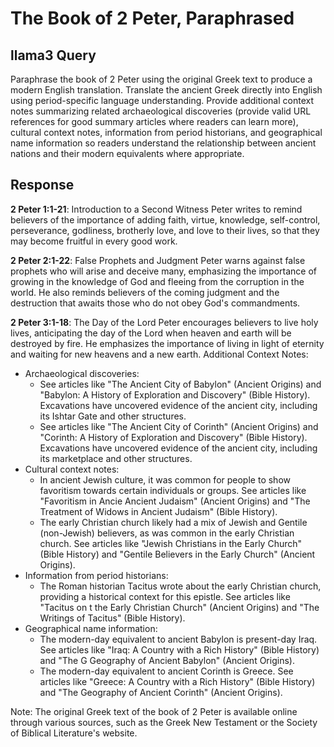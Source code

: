 # The Book of 2 Peter, Paraphrased

## llama3 Query

Paraphrase the book of 2 Peter using the original Greek text to produce a modern English translation. Translate the ancient Greek directly into English using period-specific language understanding. Provide additional context notes summarizing related archaeological discoveries (provide valid URL references for good summary articles where readers can learn more), cultural context notes, information from period historians, and geographical name information so readers understand the relationship between ancient nations and their modern equivalents where appropriate.

## Response

**2 Peter 1:1-21**: Introduction to a Second Witness
Peter writes to remind believers of the importance of adding faith, virtue, knowledge, self-control, perseverance, godliness, brotherly love, and love 
to their lives, so that they may become fruitful in every good work.

**2 Peter 2:1-22**: False Prophets and Judgment
Peter warns against false prophets who will arise and deceive many, emphasizing the importance of growing in the knowledge of God and fleeing from the 
corruption in the world. He also reminds believers of the coming judgment and the destruction that awaits those who do not obey God's commandments.

**2 Peter 3:1-18**: The Day of the Lord
Peter encourages believers to live holy lives, anticipating the day of the Lord when heaven and earth will be destroyed by fire. He emphasizes the 
importance of living in light of eternity and waiting for new heavens and a new earth.
Additional Context Notes:

* Archaeological discoveries:
	+ See articles like "The Ancient City of Babylon" (Ancient Origins) and "Babylon: A History of Exploration and Discovery" (Bible History). Excavations 
have uncovered evidence of the ancient city, including its Ishtar Gate and other structures.
	+ See articles like "The Ancient City of Corinth" (Ancient Origins) and "Corinth: A History of Exploration and Discovery" (Bible History). Excavations 
have uncovered evidence of the ancient city, including its marketplace and other structures.
* Cultural context notes:
	+ In ancient Jewish culture, it was common for people to show favoritism towards certain individuals or groups. See articles like "Favoritism in Ancie
Ancient Judaism" (Ancient Origins) and "The Treatment of Widows in Ancient Judaism" (Bible History).
	+ The early Christian church likely had a mix of Jewish and Gentile (non-Jewish) believers, as was common in the early Christian church. See articles 
like "Jewish Christians in the Early Church" (Bible History) and "Gentile Believers in the Early Church" (Ancient Origins).
* Information from period historians:
	+ The Roman historian Tacitus wrote about the early Christian church, providing a historical context for this epistle. See articles like "Tacitus on t
the Early Christian Church" (Ancient Origins) and "The Writings of Tacitus" (Bible History).
* Geographical name information:
	+ The modern-day equivalent to ancient Babylon is present-day Iraq. See articles like "Iraq: A Country with a Rich History" (Bible History) and "The G
Geography of Ancient Babylon" (Ancient Origins).
	+ The modern-day equivalent to ancient Corinth is Greece. See articles like "Greece: A Country with a Rich History" (Bible History) and "The Geography 
of Ancient Corinth" (Ancient Origins).

Note: The original Greek text of the book of 2 Peter is available online through various sources, such as the Greek New Testament or the Society of 
Biblical Literature's website.
